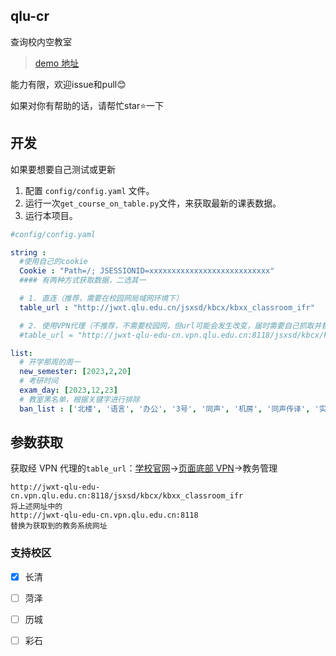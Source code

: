 ## qlu-cr
 查询校内空教室
> [demo 地址](https://cr.qlut.repl.co)

能力有限，欢迎issue和pull😊

如果对你有帮助的话，请帮忙star⭐一下

## 开发
如果要想要自己测试或更新
1. 配置 ```config/config.yaml``` 文件。
2. 运行一次```get_course_on_table.py```文件，来获取最新的课表数据。
3. 运行本项目。


```yaml
#config/config.yaml

string :
  #使用自己的cookie
  Cookie : "Path=/; JSESSIONID=xxxxxxxxxxxxxxxxxxxxxxxxxxx"
  #### 有两种方式获取数据，二选其一

  # 1. 直连（推荐，需要在校园网局域网环境下）
  table_url : "http://jwxt.qlu.edu.cn/jsxsd/kbcx/kbxx_classroom_ifr"

  # 2. 使用VPN代理（不推荐，不需要校园网，但url可能会发生改变，届时需要自己抓取并替换前半域名）
  #table_url = "http://jwxt-qlu-edu-cn.vpn.qlu.edu.cn:8118/jsxsd/kbcx/kbxx_classroom_ifr"

list:
  # 开学那周的周一
  new_semester: [2023,2,20]
  # 考研时间
  exam_day: [2023,12,23]
  # 教室黑名单，根据关键字进行排除
  ban_list : ['北楼', '语言', '办公', '3号', '同声', '机房', '同声传译', '实验北楼', '操场', '室','1号公教楼405','1号公教楼305','1号公教楼505','1号公教楼604']
```


## 参数获取
获取经 VPN 代理的```table_url```：[学校官网](https://www.qlu.edu.cn/)->[页面底部 VPN](https://vpn.qlu.edu.cn/)->教务管理
```text
http://jwxt-qlu-edu-cn.vpn.qlu.edu.cn:8118/jsxsd/kbcx/kbxx_classroom_ifr
将上述网址中的
http://jwxt-qlu-edu-cn.vpn.qlu.edu.cn:8118
替换为获取到的教务系统网址
```



### 支持校区
- [x] 长清
- [ ] 菏泽
- [ ] 历城
- [ ] 彩石

 


  
